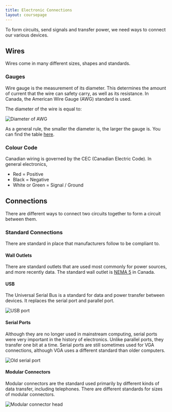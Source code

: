 ```yaml
---
title: Electronic Connections
layout: coursepage
---
```


To form circuits, send signals and transfer power, we need ways to connect our various devices.

## Wires
Wires come in many different sizes, shapes and standards.

### Gauges
Wire gauge is the measurement of its diameter. This determines the amount of current that the wire can safety carry, as well as its resistance. In Canada, the American Wire Gauge (AWG) standard is used.

The diameter of the wire is equal to:

![](http://upload.wikimedia.org/math/f/6/d/f6d1ec86b3acdec9d5af9282a34a7f0c.png "Diameter of AWG")

As a general rule, the smaller the diameter is, the larger the gauge is. You can find the table [here](http://en.wikipedia.org/wiki/American_wire_gauge#Tables_of_AWG_wire_sizes).

### Colour Code
Canadian wiring is governed by the CEC (Canadian Electric Code). In general electronics,

- Red = Positive
- Black = Negative
- White or Green = Signal / Ground

## Connections
There are different ways to connect two circuits together to form a circuit between them.

### Standard Connections
There are standard in place that manufacturers follow to be compliant to.

#### Wall Outlets
There are standard outlets that are used most commonly for power sources, and more recently data. The standard wall outlet is [NEMA 5](http://en.wikipedia.org/wiki/NEMA_connector#NEMA_5) in Canada.

#### USB
The Universal Serial Bus is a standard for data and power transfer between devices. It replaces the serial port and parallel port.

![](http://upload.wikimedia.org/wikipedia/commons/8/8e/USB_Front_Port.jpg "USB port")

#### Serial Ports
Although they are no longer used in mainstream computing, serial ports were very important in the history of electronics. Unlike parallel ports, they transfer one bit at a time. Serial ports are still sometimes used for VGA connections, although VGA uses a different standard than older computers.

![](http://upload.wikimedia.org/wikipedia/commons/thumb/e/ea/Serial_port.jpg/320px-Serial_port.jpg "Old serial port")

#### Modular Connectors
Modular connectors are the standard used primarily by different kinds of data transfer, including telephones. There are different standards for sizes of modular connectors.

![](http://upload.wikimedia.org/wikipedia/commons/thumb/7/78/Uncrimped_rj-45_connector_close-up.jpg/320px-Uncrimped_rj-45_connector_close-up.jpg "Modular connector head")
